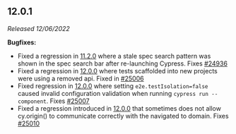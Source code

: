 ## 12.0.1

_Released 12/06/2022_

**Bugfixes:**

- Fixed a regression in [11.2.0](#11-2-0) where a stale spec search pattern was
  shown in the spec search bar after re-launching Cypress. Fixes
  [#24936](https://github.com/cypress-io/cypress/issues/24936)
- Fixed a regression in [12.0.0](#12-0-0) where tests scaffolded into new
  projects were using a removed api. Fixed in
  [#25006](https://github.com/cypress-io/cypress/pull/25006)
- Fixed regression in [12.0.0](#12-0-0) where setting `e2e.testIsolation=false`
  caused invalid configuration validation when running
  `cypress run --component`. Fixes
  [#25007](https://github.com/cypress-io/cypress/issues/25007)
- Fixed a regression introduced in [12.0.0](#12-0-0) that sometimes does not
  allow cy.origin() to communicate correctly with the navigated to domain. Fixes
  [#25010](https://github.com/cypress-io/cypress/issues/25010)
